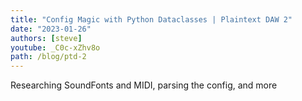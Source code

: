 ```yaml
---
title: "Config Magic with Python Dataclasses | Plaintext DAW 2"
date: "2023-01-26"
authors: [steve]
youtube: _C0c-xZhv8o
path: /blog/ptd-2
---
```


<YouTubePlayer youtubeLink={frontmatter.youtube} />

Researching SoundFonts and MIDI, parsing the config, and more
